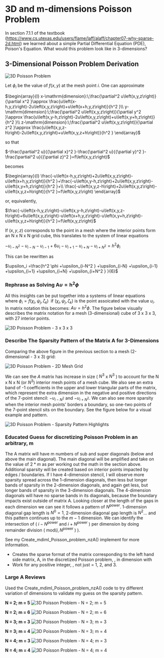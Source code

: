 # 3D and m-dimensions Poisson Problem

In section 7.1.1 of the textbook (https://www.cs.utexas.edu/users/flame/laff/alaff/chapter07-why-sparse-2d.html) we learned about a simple Partial Differential Equation (PDE), Poison's Equation.  What would this problem look like in 3-dimensions?

## 3-Dimensional Poisson Problem Derivation ##

![3D Poisson Problem](/markdown_assets/poisson_problem_1.png)

Let $\phi_i$ be the value of $f(x,y)$ at the mesh point $i$.  One can approximate

$\begin{array}{l}
x-\mathrm{dimension}:\;\frac{\partial^2 u\left(x,y,z\right)}{\partial x^2 }\approx \frac{u\left(x-h,y,z\right)-2u\left(x,y,z\right)+u\left(x+h,y,z\right)}{h^2 }\\
y-\mathrm{dimension}:\;\frac{\partial^2 u\left(x,y,z\right)}{\partial y^2 }\approx \frac{u\left(x,y-h,z\right)-2u\left(x,y,z\right)+u\left(x,y+h,z\right)}{h^2 }\\
z-\mathrm{dimension}:\;\frac{\partial^2 u\left(x,y,z\right)}{\partial z^2 }\approx \frac{u\left(x,y,z-h\right)-2u\left(x,y,z\right)+u\left(x,y,z+h\right)}{h^2 }
\end{array}$

so that

$-\frac{\partial^2 u}{{\partial x}^2 }-\frac{\partial^2 u}{{\partial y}^2 }-\frac{\partial^2 u}{{\partial z}^2 }=f\left(x,y,z\right)$

becomes

$\begin{array}{l}
\frac{-u\left(x-h,y,z\right)+2u\left(x,y,z\right)-u\left(x+h,y,z\right)}{h^2 }+\frac{-u\left(x,y-h,z\right)+2u\left(x,y,z\right)-u\left(x,y+h,z\right)}{h^2 }+\\
\frac{-u\left(x,y,z-h\right)+2u\left(x,y,z\right)-u\left(x,y,z+h\right)}{h^2 }=f\left(x,y,z\right)
\end{array}$

or, equivalently,

$\frac{-u\left(x-h,y,z\right)-u\left(x,y-h,z\right)-u\left(x,y,z-h\right)+6u\left(x,y,z\right)-u\left(x+h,y,z\right)-u\left(x,y+h,z\right)-u\left(x,y,z+h\right)}{h^2 }=f\left(x,y,z\right)$

If $\left(x,y,z\right)$ corresponds to the point  in a mesh where the interior points form an N x N x N grid cube, this translates to the system of linear equations

$-\upsilon_{i-N^2 } -\upsilon_{i-N} -\upsilon_{i-1} +6\upsilon_i -\upsilon_{i+1} -\upsilon_{i+N} -\upsilon_{i+N^2 } =h^2 \phi_i$

This can be rewritten as

$\upsilon_i =\frac{h^2 \phi +\upsilon_{i-N^2 } +\upsilon_{i-N} +\upsilon_{i-1} +\upsilon_{i+1} +\upsilon_{i+N} +\upsilon_{i+N^2 } }{6}$

### Rephrase as Solving $\mathit{\mathbf{A}}\upsilon ={\mathit{\mathbf{h}}}^2 \phi$ ###

All this insights can be put together into a systems of linear equations where $\phi_i =f\left(\chi_i ,\psi_j ,\zeta_k \right)\;$ if $\left(\chi_i ,\psi_j ,\zeta_k \right)$ is the point assoicated with the value $\upsilon_i$.  In matrix notation this becomes: $A\upsilon =h^2 \phi$.  The figure below visually describes the matrix notation for a mesh (3-dimensional) cube of 3 x 3 x 3, with 27 interior points.

![3D Poisson Problem - 3 x 3 x 3](/markdown_assets/poisson_problem_2.png)

### Describe The Sparsity Pattern of the Matrix A for 3-Dimensions ###

Comparing the above figure in the previous section to a mesh (2-dimensional - 3 x 3) grid:

![3D Poisson Problem - 2D Mesh Grid](/markdown_assets/poisson_problem_3.png)

We can see the $A$ matrix has increase in size ( $N^3$ x $N^3$ ) to account for the N x N x N (or $N^3$) interior mesh points of a mesh cube.  We also see an extra band of -1 coefficients in the upper and lower triangular parts of the matrix, which represent the extra dimension in the negative and positive directions of the 7-point stencil: $-\upsilon_{i-N^2 }$ and $-\upsilon_{i+N^2 }$.  We can also see more sparsity when the interior mesh points' borders a boundary, so one-two points of the 7-point stencil sits on the boundary.  See the figure below for a visual example and pattern.

![3D Poisson Problem - Sparsity Pattern Highlights](/markdown_assets/poisson_problem_4.png)

### Educated Guess for discretizing Poisson Problem in an arbitrary, m ###

The A matrix will have m numbers of sub and super diagonals (below and above the main diagonal).  The main diagonal will be amplified and take on the value of $2*m$ as per working out the math in the section above.  Additional sparsity will be created based on interior points impacted by edges / boundaries.  If I have 4-dimension stencil, I will observe more sparsity spread across the 1-dimension diagonals, then less but longer bands of sparsity in the 2-dimension diagonals, and again get less, but longer bands of sparsity in the 3-dimension diagonals.  The 4-dimension diagonals will have no sparse bands in its diagonals, because the boundary impacts exist outside of matrix A.  Looking closer at the length of the gaps in each dimension we can see it follows a pattern of $N^{\mathrm{power}}$.  1-dimension diagonal gap length is $N^0 =1$, 2-dimension diagonal gap length is $N^2$... and this pattern continues up to the $m-1$ dimension.  We can identify the intersection of ( $i-N^{\mathrm{power}}$ and $i+N^{\mathrm{power}}$ ) per dimension by doing remainder division ( $\mathrm{mod}\left(i,N^{\mathrm{power}} \;\right)$ ).  

See my Create_mdiml_Poisson_problem_nzA() implement for more information.
- Creates the sparse format of the matrix corresponding to the left hand side matrix, A, in the discretized Poisson problem, , in dimension with 
- Work for any positive integer, , not just  = 1, 2, and 3.

### Large A Reviews ###
Used the Create_mdiml_Poisson_problem_nzA() code to try different variation of dimensions to validate my guess on the sparsity pattern.

**N = 2; m = 5**
![3D Poisson Problem - N = 2; m = 5](/markdown_assets/poisson_problem_5.png)

**N = 2; m = 6**
![3D Poisson Problem - N = 2; m = 6](/markdown_assets/poisson_problem_6.png)

**N = 3; m = 3**
![3D Poisson Problem - N = 3; m = 3](/markdown_assets/poisson_problem_7.png)

**N = 3; m = 4**
![3D Poisson Problem - N = 3; m = 4](/markdown_assets/poisson_problem_8.png)

**N = 4; m = 3**
![3D Poisson Problem - N = 4; m = 3](/markdown_assets/poisson_problem_9.png)

**N = 4; m = 4**
![3D Poisson Problem - N = 4; m = 4](/markdown_assets/poisson_problem_10.png)